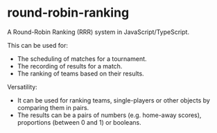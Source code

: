 # round-robin-ranking

A Round-Robin Ranking (RRR) system in JavaScript/TypeScript.

This can be used for:

- The scheduling of matches for a tournament.
- The recording of results for a match.
- The ranking of teams based on their results.

Versatility:

- It can be used for ranking teams, single-players or other objects by comparing them in pairs.
- The results can be a pairs of numbers (e.g. home-away scores), proportions (between 0 and 1) or booleans.
